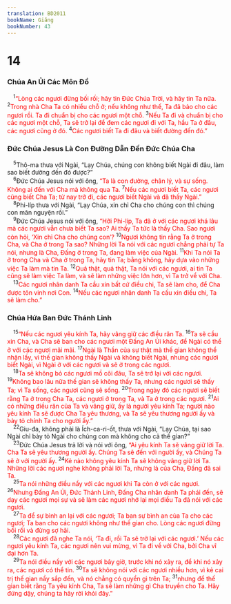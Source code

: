 ```yaml
---
translation: BD2011
bookName: Giăng 
bookNumber: 43
---
```


<div class="title"><h1>14</h1><h3>Chúa An Ủi Các Môn Ðồ</h3></div>
<span class="verse gi_14_1"> <sup>1</sup><font color="red">“Lòng các ngươi đừng bối rối; hãy tin Ðức Chúa Trời, và hãy tin Ta nữa. </font></span>
<span class="verse gi_14_2"><sup>2</sup><font color="red">Trong nhà Cha Ta có nhiều chỗ ở; nếu không như thế, Ta đã bảo cho các ngươi rồi. Ta đi chuẩn bị cho các ngươi một chỗ. </font></span>
<span class="verse gi_14_3"><sup>3</sup><font color="red">Nếu Ta đi và chuẩn bị cho các ngươi một chỗ, Ta sẽ trở lại để đem các ngươi đi với Ta, hầu Ta ở đâu, các ngươi cũng ở đó. </font></span>
<span class="verse gi_14_4"><sup>4</sup><font color="red">Các ngươi biết Ta đi đâu và biết đường đến đó.”</font><br/></span>
<div class="title"><h3>Ðức Chúa Jesus Là Con Ðường Dẫn Ðến Ðức Chúa Cha</h3></div>
<span class="verse gi_14_5"> <sup>5</sup>Thô-ma thưa với Ngài, “Lạy Chúa, chúng con không biết Ngài đi đâu, làm sao biết đường đến đó được?”<br/></span>
<span class="verse gi_14_6"> <sup>6</sup>Ðức Chúa Jesus nói với ông, <font color="red">“Ta là con đường, chân lý, và sự sống. Không ai đến với Cha mà không qua Ta. </font></span>
<span class="verse gi_14_7"><sup>7</sup><font color="red">Nếu các ngươi biết Ta, các ngươi cũng biết Cha Ta; từ nay trở đi, các ngươi biết Ngài và đã thấy Ngài.”</font><br/></span>
<span class="verse gi_14_8"> <sup>8</sup>Phi-líp thưa với Ngài, “Lạy Chúa, xin chỉ Cha cho chúng con thì chúng con mãn nguyện rồi.”<br/></span>
<span class="verse gi_14_9"> <sup>9</sup>Ðức Chúa Jesus nói với ông, <font color="red">“Hỡi Phi-líp, Ta đã ở với các ngươi khá lâu mà các ngươi vẫn chưa biết Ta sao? Ai thấy Ta tức là thấy Cha. Sao ngươi còn hỏi, ‘Xin chỉ Cha cho chúng con’? </font></span>
<span class="verse gi_14_10"><sup>10</sup><font color="red">Ngươi không tin rằng Ta ở trong Cha, và Cha ở trong Ta sao? Những lời Ta nói với các ngươi chẳng phải tự Ta nói, nhưng là Cha, Ðấng ở trong Ta, đang làm việc của Ngài. </font></span>
<span class="verse gi_14_11"><sup>11</sup><font color="red">Khi Ta nói Ta ở trong Cha và Cha ở trong Ta, hãy tin Ta; bằng không, hãy dựa vào những việc Ta làm mà tin Ta. </font></span>
<span class="verse gi_14_12"><sup>12</sup><font color="red">Quả thật, quả thật, Ta nói với các ngươi, ai tin Ta cũng sẽ làm việc Ta làm, và sẽ làm những việc lớn hơn, vì Ta trở về với Cha.</font><br/></span>
<span class="verse gi_14_13"> <sup>13</sup><font color="red">Các ngươi nhân danh Ta cầu xin bất cứ điều chi, Ta sẽ làm cho, để Cha được tôn vinh nơi Con. </font></span>
<span class="verse gi_14_14"><sup>14</sup><font color="red">Nếu các ngươi nhân danh Ta cầu xin điều chi, Ta sẽ làm cho.”</font><br/></span>
<div class="title"><h3>Chúa Hứa Ban Ðức Thánh Linh</h3></div>
<span class="verse gi_14_15"> <sup>15</sup><font color="red">“Nếu các ngươi yêu kính Ta, hãy vâng giữ các điều răn Ta. </font></span>
<span class="verse gi_14_16"><sup>16</sup><font color="red">Ta sẽ cầu xin Cha, và Cha sẽ ban cho các ngươi một Ðấng An Ủi khác, để Ngài có thể ở với các ngươi mãi mãi. </font></span>
<span class="verse gi_14_17"><sup>17</sup><font color="red">Ngài là Thần của sự thật mà thế gian không thể nhận lấy, vì thế gian không thấy Ngài và không biết Ngài, nhưng các ngươi biết Ngài, vì Ngài ở với các ngươi và sẽ ở trong các ngươi.</font><br/></span>
<span class="verse gi_14_18"> <sup>18</sup><font color="red">Ta sẽ không bỏ các ngươi mồ côi đâu, Ta sẽ trở lại với các ngươi. </font></span>
<span class="verse gi_14_19"><sup>19</sup><font color="red">Không bao lâu nữa thế gian sẽ không thấy Ta, nhưng các ngươi sẽ thấy Ta; vì Ta sống, các ngươi cũng sẽ sống. </font></span>
<span class="verse gi_14_20"><sup>20</sup><font color="red">Trong ngày đó các ngươi sẽ biết rằng Ta ở trong Cha Ta, các ngươi ở trong Ta, và Ta ở trong các ngươi. </font></span>
<span class="verse gi_14_21"><sup>21</sup><font color="red">Ai có những điều răn của Ta và vâng giữ, ấy là người yêu kính Ta; người nào yêu kính Ta sẽ được Cha Ta yêu thương, và Ta sẽ yêu thương người ấy và bày tỏ chính Ta cho người ấy.”</font><br/></span>
<span class="verse gi_14_22"> <sup>22</sup>Giu-đa, không phải là Ích-ca-ri-ốt, thưa với Ngài, “Lạy Chúa, tại sao Ngài chỉ bày tỏ Ngài cho chúng con mà không cho cả thế gian?”<br/></span>
<span class="verse gi_14_23"> <sup>23</sup>Ðức Chúa Jesus trả lời và nói với ông, <font color="red">“Ai yêu kính Ta sẽ vâng giữ lời Ta. Cha Ta sẽ yêu thương người ấy. Chúng Ta sẽ đến với người ấy, và Chúng Ta sẽ ở với người ấy. </font></span>
<span class="verse gi_14_24"><sup>24</sup><font color="red">Kẻ nào không yêu kính Ta sẽ không vâng giữ lời Ta. Những lời các ngươi nghe không phải lời Ta, nhưng là của Cha, Ðấng đã sai Ta.</font><br/></span>
<span class="verse gi_14_25"> <sup>25</sup><font color="red">Ta nói những điều nầy với các ngươi khi Ta còn ở với các ngươi. </font></span>
<span class="verse gi_14_26"><sup>26</sup><font color="red">Nhưng Ðấng An Ủi, Ðức Thánh Linh, Ðấng Cha nhân danh Ta phái đến, sẽ dạy các ngươi mọi sự và sẽ làm các ngươi nhớ lại mọi điều Ta đã nói với các ngươi.</font><br/></span>
<span class="verse gi_14_27"> <sup>27</sup><font color="red">Ta để sự bình an lại với các ngươi; Ta ban sự bình an của Ta cho các ngươi; Ta ban cho các ngươi không như thế gian cho. Lòng các ngươi đừng bối rối và đừng sợ hãi.</font><br/></span>
<span class="verse gi_14_28"> <sup>28</sup><font color="red">Các ngươi đã nghe Ta nói, ‘Ta đi, rồi Ta sẽ trở lại với các ngươi.’ Nếu các ngươi yêu kính Ta, các ngươi nên vui mừng, vì Ta đi về với Cha, bởi Cha vĩ đại hơn Ta.</font><br/></span>
<span class="verse gi_14_29"> <sup>29</sup><font color="red">Ta nói điều nầy với các ngươi bây giờ, trước khi nó xảy ra, để khi nó xảy ra, các ngươi có thể tin. </font></span>
<span class="verse gi_14_30"><sup>30</sup><font color="red">Ta sẽ không nói với các ngươi nhiều hơn, vì kẻ cai trị thế gian nầy sắp đến, và nó chẳng có quyền gì trên Ta; </font></span>
<span class="verse gi_14_31"><sup>31</sup><font color="red">nhưng để thế gian biết rằng Ta yêu kính Cha, Ta sẽ làm những gì Cha truyền cho Ta. Hãy đứng dậy, chúng ta hãy rời khỏi đây.”</font><br/></span>
